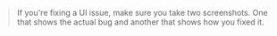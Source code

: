 > If you're fixing a UI issue, make sure you take two screenshots. One that shows the actual bug and another that shows how you fixed it.

